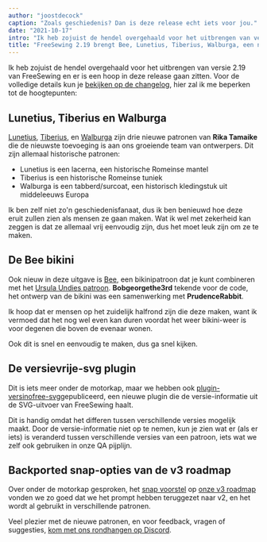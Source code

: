 ```yaml
---
author: "joostdecock"
caption: "Zoals geschiedenis? Dan is deze release echt iets voor jou."
date: "2021-10-17"
intro: "Ik heb zojuist de hendel overgehaald voor het uitbrengen van versie 2.19 van FreeSewing en er is een hoop in deze release gaan zitten. Voor alle details kun je de changelog bekijken, hier beperk ik me tot de hoogtepunten:"
title: "FreeSewing 2.19 brengt Bee, Lunetius, Tiberius, Walburga, een nieuwe plugin en een heleboel verbeteringen en fixes"
---
```


Ik heb zojuist de hendel overgehaald voor het uitbrengen van versie 2.19 van FreeSewing en er is een hoop in deze release gaan zitten. Voor de volledige details kun je [bekijken op de changelog](https://github.com/freesewing/freesewing/blob/develop/CHANGELOG.md#2190-2021-10-17), hier zal ik me beperken tot de hoogtepunten:

## Lunetius, Tiberius en Walburga

[Lunetius](/designs/lunetius), [Tiberius](/designs/tiberius/), en [Walburga](/designs/walburga/) zijn drie nieuwe patronen van **Rika Tamaike** die de nieuwste toevoeging is aan ons groeiende team van ontwerpers. Dit zijn allemaal historische patronen:

 - Lunetius is een lacerna, een historische Romeinse mantel
 - Tiberius is een historische Romeinse tuniek
 - Walburga is een tabberd/surcoat, een historisch kledingstuk uit middeleeuws Europa

Ik ben zelf niet zo'n geschiedenisfanaat, dus ik ben benieuwd hoe deze eruit zullen zien als mensen ze gaan maken. Wat ik wel met zekerheid kan zeggen is dat ze allemaal vrij eenvoudig zijn, dus het moet leuk zijn om ze te maken.

## De Bee bikini

Ook nieuw in deze uitgave is [Bee](/designs/bee/), een bikinipatroon dat je kunt combineren met het [Ursula Undies patroon](/designs/ursula/). **Bobgeorgethe3rd** tekende voor de code, het ontwerp van de bikini was een samenwerking met **PrudenceRabbit**.

Ik hoop dat er mensen op het zuidelijk halfrond zijn die deze maken, want ik vermoed dat het nog wel even kan duren voordat het weer bikini-weer is voor degenen die boven de evenaar wonen.

Ook dit is snel en eenvoudig te maken, dus ga snel kijken.

## De versievrije-svg plugin

Dit is iets meer onder de motorkap, maar we hebben ook [plugin-versinofree-svg](https://www.npmjs.com/package/@freesewing/plugin-versionfree-svg)gepubliceerd, een nieuwe plugin die de versie-informatie uit de SVG-uitvoer van FreeSewing haalt.

Dit is handig omdat het differen tussen verschillende versies mogelijk maakt. Door de versie-informatie niet op te nemen, kun je zien wat er (als er iets) is veranderd tussen verschillende versies van een patroon, iets wat we zelf ook gebruiken in onze QA pijplijn.

## Backported snap-opties van de v3 roadmap

Over onder de motorkap gesproken, het [snap voorstel](https://github.com/freesewing/freesewing/discussions/1331) op [onze v3 roadmap](https://github.com/freesewing/freesewing/discussions/1278) vonden we zo goed dat we het prompt hebben teruggezet naar v2, en het wordt al gebruikt in verschillende patronen.

Veel plezier met de nieuwe patronen, en voor feedback, vragen of suggesties, [kom met ons rondhangen op Discord](https://discord.freesewing.org).
